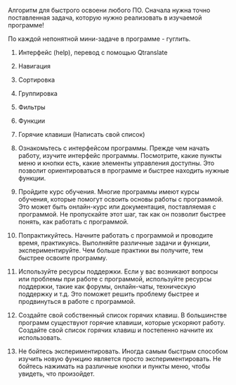 Алгоритм для быстрого освоени любого ПО.
Сначала нужна точно поставленная задача, которую нужно реализовать в изучаемой программе!

По каждой непонятной мини-задаче в программе - гуглить.

1. Интерфейс (help), перевод с помощью Qtranslate
2. Навигация
3. Сортировка
4. Группировка
5. Фильтры
6. Функции
7. Горячие клавиши (Написать свой список)

1.  Ознакомьтесь с интерфейсом программы. Прежде чем начать работу, изучите интерфейс программы. Посмотрите, какие пункты меню и кнопки есть, какие элементы управления доступны. Это позволит ориентироваться в программе и быстрее находить нужные функции.
    
2.  Пройдите курс обучения. Многие программы имеют курсы обучения, которые помогут освоить основы работы с программой. Это может быть онлайн-курс или документация, поставляемая с программой. Не пропускайте этот шаг, так как он позволит быстрее понять, как работать с программой.
    
3.  Попрактикуйтесь. Начните работать с программой и проводите время, практикуясь. Выполняйте различные задачи и функции, экспериментируйте. Чем больше практики вы получите, тем быстрее освоите программу.
    
4.  Используйте ресурсы поддержки. Если у вас возникают вопросы или проблемы при работе с программой, используйте ресурсы поддержки, такие как форумы, онлайн-чаты, техническую поддержку и т.д. Это поможет решить проблему быстрее и продвинуться в работе с программой.
    
5.  Создайте свой собственный список горячих клавиш. В большинстве программ существуют горячие клавиши, которые ускоряют работу. Создайте свой список горячих клавиш и постепенно начните их использовать.
    
6.  Не бойтесь экспериментировать. Иногда самым быстрым способом изучить новую функцию является просто экспериментировать. Не бойтесь нажимать на различные кнопки и пункты меню, чтобы увидеть, что произойдет.